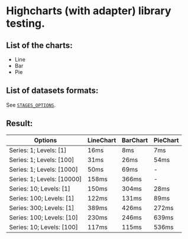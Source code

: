 # Highcharts (with adapter) library testing.

## List of the charts:
- Line
- Bar
- Pie

## List of datasets formats:
See [`STAGES_OPTIONS`](https://github.com/BEGEMOT9I/test-charts/blob/__name__/src/lib/constants/testing.tsx).

## Result:
Options | LineChart | BarChart | PieChart
| - | - | - | - |
Series: 1; Levels: [1] | 16ms | 8ms | 7ms
Series: 1; Levels: [100] | 31ms | 26ms | 54ms
Series: 1; Levels: [1000] | 50ms | 69ms | -
Series: 1; Levels: [10000] | 158ms | 366ms | -
Series: 10; Levels: [1] | 150ms | 304ms | 28ms
Series: 100; Levels: [1] | 122ms | 131ms | 89ms
Series: 300; Levels: [1] | 389ms | 426ms | 272ms
Series: 100; Levels: [10] | 230ms | 246ms | 639ms
Series: 10; Levels: [100] | 117ms | 115ms | 536ms
